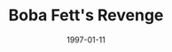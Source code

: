 ---
mission_id: bfrevnge
slug: "boba-fetts-revenge"
editorsChoice: yes
title: "Boba Fett's Revenge"
authors: 
    - "Randy Greene"
date: 1997-01-11
filename: "bfrevnge.zip"
description: "The reputation of Boba Fett is known throughout the galaxy. A true threat to be reckoned with, he had never been defeated... until he met Kyle Katarn. Now he has tracked you down, and is holding you captive in the palace of Durga the Hutt. Sitting in the small room, you plan your escape. Armed with only a small explosive to free you from your cell and your two fists, you know the odds are against you reaching your ship. But then you wouldn't have them any other way."
cover: "bfrvng1.png"
levelReplaced:	JABSHIP
difficulty: yes
bm:	yes
fme: yes
wax: yes
three_do: yes
voc: yes
gmd: no
vue: no
lfd: yes
base: "New level from scratch" 
editors: "DFUSE"

---